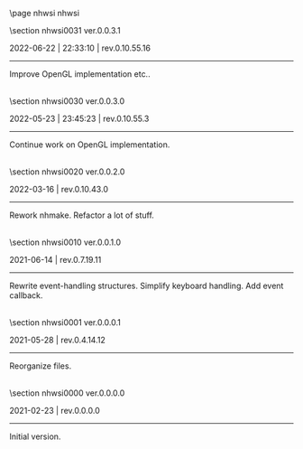 \page nhwsi nhwsi

<div style="max-width:700px;">

\section nhwsi0031 ver.0.0.3.1

2022-06-22 | 22:33:10 | rev.0.10.55.16

 ---

 Improve OpenGL implementation etc..

<br>\section nhwsi0030 ver.0.0.3.0

2022-05-23 | 23:45:23 | rev.0.10.55.3

 ---

 Continue work on OpenGL implementation.

<br>\section nhwsi0020 ver.0.0.2.0

2022-03-16 | rev.0.10.43.0

 ---

 Rework nhmake. Refactor a lot of stuff.

<br>\section nhwsi0010 ver.0.0.1.0

2021-06-14 | rev.0.7.19.11

 ---

 Rewrite event-handling structures. Simplify keyboard handling. Add event callback.

<br>\section nhwsi0001 ver.0.0.0.1

2021-05-28 | rev.0.4.14.12

 ---

 Reorganize files.

<br>\section nhwsi0000 ver.0.0.0.0

2021-02-23 | rev.0.0.0.0

 ---

 Initial version.

<br></div>